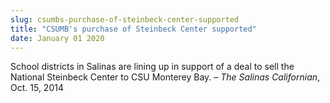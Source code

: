 ```yaml
---
slug: csumbs-purchase-of-steinbeck-center-supported
title: "CSUMB's purchase of Steinbeck Center supported"
date: January 01 2020
---
```


 
<p>
  School districts in Salinas are lining up in support of a deal to sell the
  National Steinbeck Center to CSU Monterey Bay. –
  <em>The Salinas Californian</em>, Oct. 15, 2014
</p>
 
